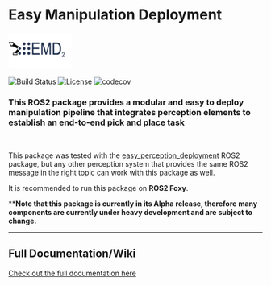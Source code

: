 # Easy Manipulation Deployment 

<img src="./docs/sphinx/source/images/logo.png"  width="25%" height="25%">

[![Build Status](https://www.travis-ci.com/tanjpg/easy_manipulation_deployment.svg?branch=master)](https://www.travis-ci.com/tanjpg/easy_manipulation_deployment) [![License](https://img.shields.io/badge/License-Apache%202.0-blue.svg)](https://opensource.org/licenses/Apache-2.0) [![codecov](https://codecov.io/gh/tanjpg/easy_manipulation_deployment/branch/master/graph/badge.svg?token=9K2EIVNZ8F)](https://codecov.io/gh/tanjpg/easy_manipulation_deployment)

### This ROS2 package provides a modular and easy to deploy manipulation pipeline that integrates perception elements to establish an end-to-end pick and place task
<br>

This package was tested with the [easy_perception_deployment](https://github.com/ros-industrial/easy_perception_deployment) ROS2 package, but any other perception system that provides the same ROS2 message in the right topic can work with this package as well. 

It is recommended to run this package on **ROS2 Foxy**.

****Note that this package is currently in its Alpha release, therefore many components are currently under heavy development and are subject to change.**

---
## Full Documentation/Wiki

[Check out the full documentation here](https://easy-manipulation-deployment-tanjpg.readthedocs.io/)



